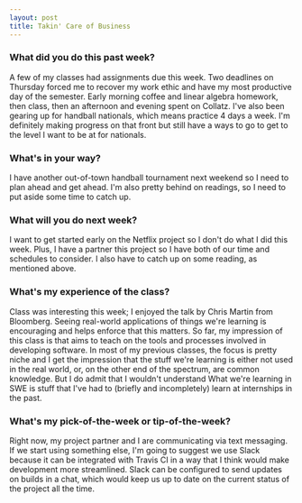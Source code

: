 ```yaml
---
layout: post
title: Takin' Care of Business
---
```


### What did you do this past week?
A few of my classes had assignments due this week. Two deadlines on Thursday forced me to recover my work ethic and have my most productive day of the semester. Early morning coffee and linear algebra homework, then class, then an afternoon and evening spent on Collatz. I've also been gearing up for handball nationals, which means practice 4 days a week. I'm definitely making progress on that front but still have a ways to go to get to the level I want to be at for nationals.

### What's in your way?
I have another out-of-town handball tournament next weekend so I need to plan ahead and get ahead. I'm also pretty behind on readings, so I need to put aside some time to catch up.

### What will you do next week?
I want to get started early on the Netflix project so I don't do what I did this week. Plus, I have a partner this project so I have both of our time and schedules to consider. I also have to catch up on some reading, as mentioned above.

### What's my experience of the class?
Class was interesting this week; I enjoyed the talk by Chris Martin from Bloomberg. Seeing real-world applications of things we're learning is encouraging and helps enforce that this matters. So far, my impression of this class is that aims to teach on the tools and processes involved in developing software. In most of my previous classes, the focus is pretty niche and I get the impression that the stuff we're learning is either not used in the real world, or, on the other end of the spectrum, are common knowledge. But I do admit that I wouldn't understand What we're learning in SWE is stuff that I've had to (briefly and incompletely) learn at internships in the past.

### What's my pick-of-the-week or tip-of-the-week?
Right now, my project partner and I are communicating via text messaging. If we start using something else, I'm going to suggest we use Slack because it can be integrated with Travis CI in a way that I think would make development more streamlined. Slack can be configured to send updates on builds in a chat, which would keep us up to date on the current status of the project all the time.
